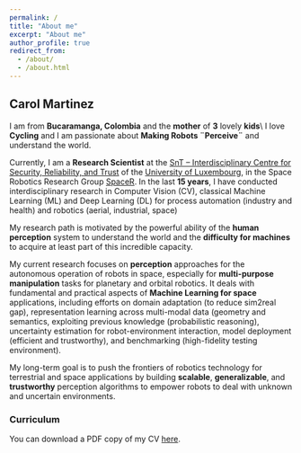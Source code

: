 ```yaml
---
permalink: /
title: "About me"
excerpt: "About me"
author_profile: true
redirect_from: 
  - /about/
  - /about.html
---
```



## Carol Martinez
I am from **Bucaramanga, Colombia** and the **mother** of **3** lovely **kids**\\
I love **Cycling** and I am passionate about **Making Robots ¨Perceive¨** and understand the world.


Currently, I am a **Research Scientist** at the [SnT – Interdisciplinary Centre for Security, Reliability, and Trust](https://wwwfr.uni.lu/snt) of the [University of Luxembourg](https://wwwfr.uni.lu), in the Space Robotics Research Group [SpaceR](https://wwwfr.uni.lu/snt/research/spacer). In the last **15 years**, I have conducted interdisciplinary research in Computer Vision (CV), classical Machine Learning (ML) and Deep Learning (DL) for process automation (industry and health) and robotics (aerial, industrial, space)


My research path is motivated by the powerful ability of the **human perception** system to understand the world and the **difficulty for machines** to acquire at least part of this incredible capacity. 


My current research focuses on **perception** approaches for the autonomous operation of robots in space, especially for **multi-purpose manipulation** tasks for planetary and orbital robotics. It deals with fundamental and practical aspects of **Machine Learning for space** applications, including efforts on domain adaptation (to reduce sim2real gap), representation learning across multi-modal data (geometry and semantics, exploiting previous knowledge (probabilistic reasoning), uncertainty estimation for robot-environment interaction, model deployment (efficient and trustworthy), and benchmarking (high-fidelity testing environment). 

My long-term goal is to push the frontiers of robotics technology for terrestrial and space applications by building **scalable**, **generalizable**, and **trustworthy** perception algorithms to empower robots to deal with unknown and uncertain environments.


### Curriculum
You can download a PDF copy of my CV [here](/files/pdf/CVCarolMartinez_April2022.pdf).



